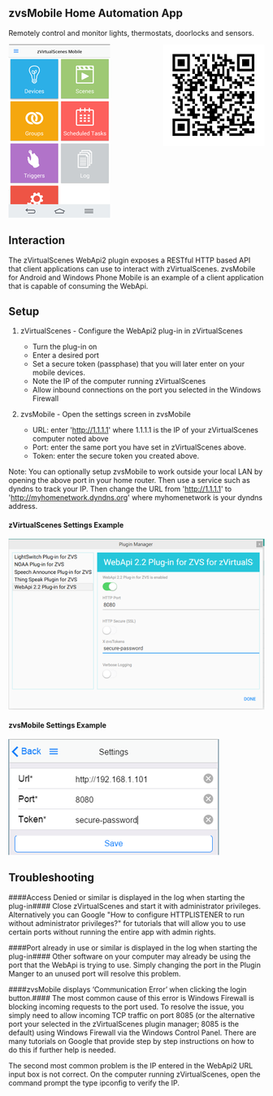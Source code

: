 ## zvsMobile Home Automation App ##
Remotely control and monitor lights, thermostats, doorlocks and sensors.

<img src="https://raw.githubusercontent.com/aarondrabeck/zvsMobile/master/zvsMobile/images/main-ss200.png">
<img align="right" src="https://raw.githubusercontent.com/aarondrabeck/zvsMobile/master/zvsMobile/images/marketQR.png">

## Interaction ##
The zVirtualScenes WebApi2 plugin exposes a RESTful HTTP based API that client applications can use to interact with zVirtualScenes. zvsMobile for Android and Windows Phone Mobile is an example of a client application that is capable of consuming the WebApi.

## Setup ##
1. zVirtualScenes - Configure the WebApi2 plug-in in zVirtualScenes
   * Turn the plug-in on
   * Enter a desired port
   * Set a secure token (passphase) that you will later enter on your mobile devices. 
   * Note the IP of the computer running zVirtualScenes
   * Allow inbound connections on the port you selected in the Windows Firewall

2. zvsMobile - Open the settings screen in zvsMobile
    * URL: enter 'http://1.1.1.1' where 1.1.1.1 is the IP of your zVirtualScenes computer noted above 
    * Port: enter the same port you have set in zVirtualScenes above.
    * Token: enter the secure token you created above.  

Note: You can optionally setup zvsMobile to work outside your local LAN by opening the above port in your home router. Then use a service such as dyndns to track your IP.  Then change the URL from 'http://1.1.1.1' to 'http://myhomenetwork.dyndns.org' where myhomenetwork is your dyndns address. 

#### zVirtualScenes Settings Example ####
<img src="https://raw.githubusercontent.com/aarondrabeck/zvsMobile/master/zvsMobile/images/webapi-plugin-settings-zVirtualScenes.png">

#### zvsMobile Settings Example ####
<img src="https://raw.githubusercontent.com/aarondrabeck/zvsMobile/master/zvsMobile/images/zvsMobile-Settings-Setup.png">


## Troubleshooting ##

####Access Denied or similar is displayed in the log when starting the plug-in####
Close zVirtualScenes and start it with administrator privileges. Alternatively you can Google "How to configure HTTPLISTENER to run without administrator privileges?" for tutorials that will allow you to use certain ports without running the entire app with admin rights.

####Port already in use or similar is displayed in the log when starting the plug-in####
Other software on your computer may already be using the port that the WebApi is trying to use. Simply changing the port in the Plugin Manger to an unused port will resolve this problem.

####zvsMobile displays ‘Communication Error’ when clicking the login button.####
The most common cause of this error is Windows Firewall is blocking incoming requests to the port used. To resolve the issue, you simply need to allow incoming TCP traffic on port 8085 (or the alternative port your selected in the zVirtualScenes plugin manager; 8085 is the default) using Windows Firewall via the Windows Control Panel. There are many tutorials on Google that provide step by step instructions on how to do this if further help is needed.

The second most common problem is the IP entered in the WebApi2 URL input box is not correct. On the computer running zVirtualScenes, open the command prompt the type ipconfig to verify the IP.
